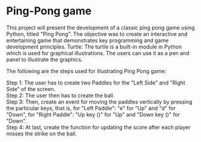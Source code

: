 # Ping-Pong game
This project will present the development of a classic ping pong game using Python, titled "Ping Pong". The objective was to create an interactive and entertaining game that demonstrates key programming and game development principles. Turtle: The turtle is a built-in module in Python which is used for graphical illustrations. The users can use it as a pen and panel to illustrate the graphics.

The following are the steps used for illustrating Ping Pong game:

Step 1: The user has to create two Paddles for the "Left Side" and "Right Side" of the screen.<br> Step 2: The user then has to create the ball.<br>  Step 3: Then, create an event for moving the paddles vertically by pressing the particular keys, that is, for "Left Paddle": "e" for "Up" and "d" for "Down", for "Right Paddle": "Up key ()" for "Up" and "Down key ()" for "Down".<br>  Step 4: At last, create the function for updating the score after each player misses the strike on the ball.
